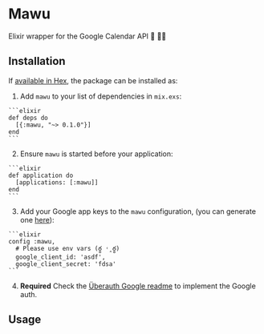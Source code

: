 # Mawu

Elixir wrapper for the Google Calendar API  📅 💜💧

## Installation

If [available in Hex](https://hex.pm/docs/publish), the package can be installed as:

  1. Add `mawu` to your list of dependencies in `mix.exs`:

    ```elixir
    def deps do
      [{:mawu, "~> 0.1.0"}]
    end
    ```

  2. Ensure `mawu` is started before your application:

    ```elixir
    def application do
      [applications: [:mawu]]
    end
    ```

  3. Add your Google app keys to the `mawu` configuration,
  (you can generate one [here](https://console.developers.google.com/)):

    ```elixir
    config :mawu,
      # Please use env vars (ఠ్ఠ ˓̭ ఠ్ఠ)
      google_client_id: 'asdf',
      google_client_secret: 'fdsa'
    ```

  4. **Required** Check the [Überauth Google readme](https://github.com/ueberauth/ueberauth_google) to implement the Google auth.

## Usage
